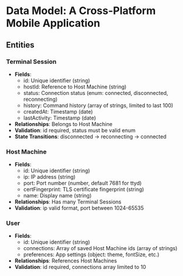 # Data Model: A Cross-Platform Mobile Application

## Entities

### Terminal Session
- **Fields**:
  - id: Unique identifier (string)
  - hostId: Reference to Host Machine (string)
  - status: Connection status (enum: connected, disconnected, reconnecting)
  - history: Command history (array of strings, limited to last 100)
  - createdAt: Timestamp (date)
  - lastActivity: Timestamp (date)
- **Relationships**: Belongs to Host Machine
- **Validation**: id required, status must be valid enum
- **State Transitions**: disconnected → reconnecting → connected

### Host Machine
- **Fields**:
  - id: Unique identifier (string)
  - ip: IP address (string)
  - port: Port number (number, default 7681 for ttyd)
  - certFingerprint: TLS certificate fingerprint (string)
  - name: Display name (string)
- **Relationships**: Has many Terminal Sessions
- **Validation**: ip valid format, port between 1024-65535

### User
- **Fields**:
  - id: Unique identifier (string)
  - connections: Array of saved Host Machine ids (array of strings)
  - preferences: App settings (object: theme, fontSize, etc.)
- **Relationships**: References Host Machines
- **Validation**: id required, connections array limited to 10